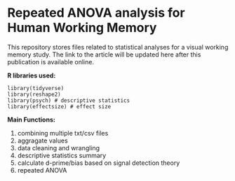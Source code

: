 # Repeated ANOVA analysis for Human Working Memory

This repository stores files related to statistical analyses for a visual working memory study. 
The link to the article will be updated here after this publication is available online. 

 **R libraries used:**
```
library(tidyverse)
library(reshape2)
library(psych) # descriptive statistics
library(effectsize) # effect size
```

**Main Functions:**
 1. combining multiple txt/csv files
 2. aggragate values
 3. data cleaning and wrangling
 4. descriptive statistics summary
 5. calculate d-prime/bias based on signal detection theory
 6. repeated ANOVA
